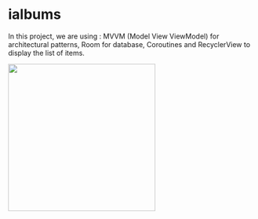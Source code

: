 # ialbums

In this project, we are using :
MVVM (Model View ViewModel) for architectural patterns, 
Room for database, 
Coroutines and RecyclerView to display the list of items.

<img src="https://imgur.com/a/l4Qryp4" width="300">